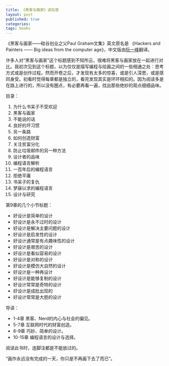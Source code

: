 ```yaml
---
title: 《黑客与画家》读后感
layout: post
published: true
categories: 
tags: books
---
```


《黑客与画家——硅谷创业之父Paul Graham文集》英文原名是 《Hackers and Painters —— Big ideas from the computer age》，中文版由[阮一峰](http://www.ruanyifeng.com/blog/)翻译。

许多人对“黑客与画家”这个标题感到不知所云，很难将黑客与画家放在一起进行对比。我初次见到这个标题，以为仅仅是描写编程与绘画之间的一些相通之处：思考方式或是创作过程。然而开卷之后，才发现有太多的惊喜，或是引人深思，或是感同身受。初看时觉得每章都是独立的，看完发现其实是环环相扣的。因为阅读多是在路上进行的，所以没有圈点，有必要再看一遍，找出那些绝妙的观点细细品味。

目录：

1. 为什么书呆子不受欢迎
2. 黑客与画家
3. 不能说的话
4. 良好的坏习惯
5. 另一条路
6. 如何创造财富
7. 关注贫富分化
8. 防止垃圾邮件的另一种方法
9. 设计者的品味
10. 编程语言解析
11. 一百年后的编程语言
12. 拒绝平庸
13. 书呆子的复仇
14. 梦寐以求的编程语言
15. 设计与研究

第9章的几个小节标题：

* 好设计是简单的设计
* 好设计是永不过时的设计
* 好设计是解决主要问题的设计
* 好设计是启发性的设计
* 好设计通常是有点趣味性的设计
* 好设计是艰苦的设计
* 好设计是看似容易的设计
* 好设计是对称的设计
* 好设计是模仿大自然的设计
* 好设计是一种再设计
* 好设计是能够复制的设计
* 好设计常常是奇特的设计
* 好设计是成批出现的
* 好设计常常是大胆的设计

导读：

* 1-4章 黑客、Nerd的内心与社会的偏见。
* 5-7章 互联网时代的财富创造。
* 8-9章 巧妙、简单的设计。
* 10-15章 编程语言的设计与选择。

阅读此书时，连脚注都是不能放过的。

“画作永远没有完成的一天，你只是不再画下去了而已”。
